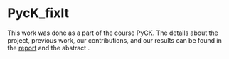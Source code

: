 # PycK_fixIt
This work was done as a part of the course PyCK.
The details about the project, previous work, our contributions, and our results can be found in the [report](https://github.com/Yash-coder916/PycK_fixIt/blob/main/PyCK_FixIt_Abstract.pdf) and the abstract .
